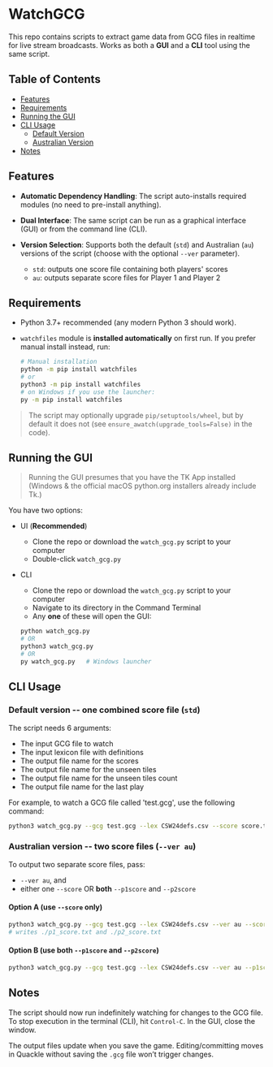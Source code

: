 # WatchGCG

This repo contains scripts to extract game data from GCG files in realtime for live stream broadcasts. Works as both a **GUI** and a **CLI** tool using the same script.

## Table of Contents
- [Features](#features)
- [Requirements](#requirements)
- [Running the GUI](#running-the-gui)
- [CLI Usage](#cli-usage)
   - [Default Version](#default-version----one-combined-score-file-std)
   - [Australian Version](#australian-version----two-score-files---ver-au)
- [Notes](#notes)

## Features

- **Automatic Dependency Handling**: The script auto-installs required modules (no need to pre-install anything).

- **Dual Interface**: The same script can be run as a graphical interface (GUI) or from the command line (CLI).

- **Version Selection**: Supports both the default (``std``) and Australian (``au``) versions of the script (choose with the optional ``--ver`` parameter).

   - ``std``: outputs one score file containing both players' scores
   - ``au``: outputs separate score files for Player 1 and Player 2

## Requirements
- Python 3.7+ recommended (any modern Python 3 should work).

- ``watchfiles`` module is **installed automatically** on first run. If you prefer manual install instead, run:

    ```bash
    # Manual installation
    python -m pip install watchfiles
    # or
    python3 -m pip install watchfiles
    # on Windows if you use the launcher:
    py -m pip install watchfiles
    ```
> The script may optionally upgrade ``pip/setuptools/wheel``, but by default it does not (see ``ensure_awatch(upgrade_tools=False)`` in the code).

## Running the GUI
>Running the GUI presumes that you have the TK App installed (Windows & the official macOS python.org installers already include Tk.)

You have two options:
- UI (**Recommended**)
    - Clone the repo or download the ``watch_gcg.py`` script to your computer
    - Double-click ``watch_gcg.py``
- CLI
    - Clone the repo or download the ``watch_gcg.py`` script to your computer
    - Navigate to its directory in the Command Terminal
    - Any **one** of these will open the GUI:

    ```bash
    python watch_gcg.py
    # OR
    python3 watch_gcg.py
    # OR
    py watch_gcg.py   # Windows launcher
    ```



## CLI Usage

### Default version -- one combined score file (``std``)

The script needs 6 arguments:

- The input GCG file to watch
- The input lexicon file with definitions
- The output file name for the scores
- The output file name for the unseen tiles
- The output file name for the unseen tiles count
- The output file name for the last play

For example, to watch a GCG file called 'test.gcg', use the following command:

```bash
python3 watch_gcg.py --gcg test.gcg --lex CSW24defs.csv --score score.txt --unseen unseentiles.txt --count unseencount.txt --lp lastplay.txt
```

### Australian version -- two score files (``--ver au``)

To output two separate score files, pass:
- ``--ver au``, and
- either one ``--score`` OR **both** ``--p1score`` and ``--p2score``

#### Option A (use ``--score`` only)

```bash
python3 watch_gcg.py --gcg test.gcg --lex CSW24defs.csv --ver au --score score.txt --unseen unseentiles.txt --count unseencount.txt --lp lastplay.txt
# writes ./p1_score.txt and ./p2_score.txt
```

#### Option B (use both ``--p1score`` and ``--p2score``)

```bash
python3 watch_gcg.py --gcg test.gcg --lex CSW24defs.csv --ver au --p1score p1_score.txt --p2score p2_score.txt --unseen unseentiles.txt --count unseencount.txt --lp lastplay.txt

```

## Notes
The script should now run indefinitely watching for changes to the GCG file. To stop execution in the terminal (CLI), hit ``Control-C``. In the GUI, close the window.

The output files update when you save the game. Editing/committing moves in Quackle without saving the ``.gcg`` file won’t trigger changes.
